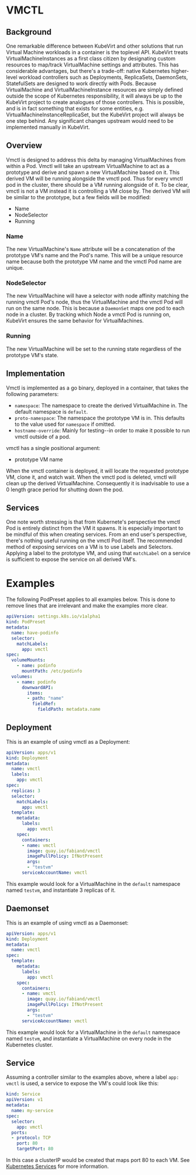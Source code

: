 # VMCTL

## Background

One remarkable difference between KubeVirt and other solutions that run Virtual
Machine workloads in a container is the toplevel API. KubeVirt treats
VirtualMachineInstances as a first class citizen by designating custom
resources to map/track VirtualMachine settings and attributes. This has
considerable advantages, but there's a trade-off: native Kubernetes
higher-level workload controllers such as Deployments, ReplicaSets, DaemonSets,
StatefulSets are designed to work directly with Pods. Because VirtualMachine
and VirtualMachineInstance resources are simply defined outside the scope of
Kubernetes responsibility, it will always be up to the KubeVirt project to
create analogues of those controllers. This is possible, and is in fact
something that exists for some entities, e.g.
VirtualMachineInstanceReplicaSet, but the KubeVirt project will always be one
step behind. Any significant changes upstream would need to be implemented
manually in KubeVirt.

## Overview

Vmctl is designed to address this delta by managing VirtualMachines from within
a Pod. Vmctl will take an upstream VirtualMachine to act as a prototype and
derive and spawn a new VirtualMachine based on it. This derived VM will be
running alongside the vmctl pod. Thus for every vmctl pod in the cluster, there
should be a VM running alongside of it. To be clear, vmctl is not a VM instead
it is controlling a VM close by. The derived VM will be similar to the
prototype, but a few fields will be modified:

* Name
* NodeSelector
* Running

### Name

The new VirtualMachine's `Name` attribute will be a concatenation of the
prototype VM's name and the Pod's name. This will be a unique resource name
because both the prototype VM name and the vmctl Pod name are unique.

### NodeSelector

The new VirtualMachine will have a selector with node affinity matching the
running vmctl Pod's node, thus the VirtualMachine and the vmctl Pod will run on
the same node. This is because a `DaemonSet` maps one pod to each node in a
cluster. By tracking which Node a vmctl Pod is running on, KubeVirt ensures the
same behavior for VirtualMachines.

### Running

The new VirtualMachine will be set to the running state regardless of the
prototype VM's state.

## Implementation

Vmctl is implemented as a go binary, deployed in a container, that takes the
following parameters:

* `namespace`: The namespace to create the derived VirtualMachine in. The
   default namespace is `default`.
* `proto-namespace`: The namespace the prototype VM is in. This defaults to
   the value used for `namespace` if omitted.
* `hostname-override`: Mainly for testing--in order to make it possible to run
   vmctl outside of a pod.

vmctl has a single positional argument:

* prototype VM name

When the vmctl container is deployed, it will locate the requested prototype
VM, clone it, and watch wait. When the vmctl pod is deleted, vmctl will clean
up the derived VirtualMachine. Consequently it is inadvisable to use a 0 length
grace period for shutting down the pod.

## Services

One note worth stressing is that from Kubernete's perspective the vmctl Pod is
entirely distinct from the VM it spawns. It is especially important to be
mindful of this when creating services. From an end user's perspective, there's
nothing useful running on the vmctl Pod itself. The recommended method of
exposing services on a VM is to use Labels and Selectors. Applying a label to
the prototype VM, and using that `matchLabel` on a service is sufficient to
expose the service on all derived VM's.

# Examples

The following PodPreset applies to all examples below. This is done to remove
lines that are irrelevant and make the examples more clear.

```yaml
apiVersion: settings.k8s.io/v1alpha1
kind: PodPreset
metadata:
  name: have-podinfo
  selector:
    matchLabels:
      app: vmctl
spec:
  volumeMounts:
    - name: podinfo
      mountPath: /etc/podinfo
  volumes:
    - name: podinfo
      downwardAPI:
        items:
        - path: "name"
          fieldRef:
            fieldPath: metadata.name
```

## Deployment

This is an example of using vmctl as a Deployment:

```yaml
apiVersion: apps/v1
kind: Deployment
metadata:
  name: vmctl
  labels:
    app: vmctl
spec:
  replicas: 3
  selector:
    matchLabels:
      app: vmctl
  template:
    metadata:
      labels:
        app: vmctl
    spec:
      containers:
      - name: vmctl
        image: quay.io/fabiand/vmctl
        imagePullPolicy: IfNotPresent
        args:
        - "testvm"
      serviceAccountName: vmctl
```

This example would look for a VirtualMachine in the `default` namespace named
`testvm`, and instantiate 3 replicas of it.


## Daemonset

This is an example of using vmctl as a Daemonset:

```yaml
apiVersion: apps/v1
kind: Deployment
metadata:
  name: vmctl
spec:
  template:
    metadata:
      labels:
        app: vmctl
    spec:
      containers:
      - name: vmctl
        image: quay.io/fabiand/vmctl
        imagePullPolicy: IfNotPresent
        args:
        - "testvm"
      serviceAccountName: vmctl
```

This example would look for a VirtualMachine in the `default` namespace named
`testvm`, and instantiate a VirtualMachine on every node in the Kubernetes
cluster.

## Service

Assuming a controller similar to the examples above, where a label `app: vmctl`
is used, a service to expose the VM's could look like this:

```yaml
kind: Service
apiVersion: v1
metadata:
  name: my-service
spec:
  selector:
    app: vmctl
  ports:
  - protocol: TCP
    port: 80
    targetPort: 80
```

In this case a clusterIP would be created that maps port 80 to each VM. See
[Kubernetes Services](https://kubernetes.io/docs/concepts/services-networking/service/)
for more information.
